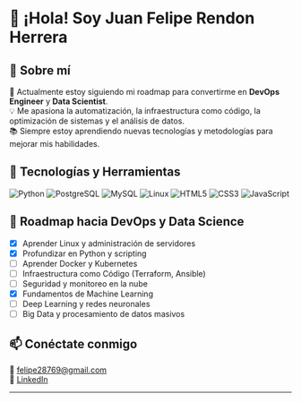 # 👋 ¡Hola! Soy Juan Felipe Rendon Herrera  

## 🚀 Sobre mí  
🎯 Actualmente estoy siguiendo mi roadmap para convertirme en **DevOps Engineer** y **Data Scientist**.  
💡 Me apasiona la automatización, la infraestructura como código, la optimización de sistemas y el análisis de datos.  
📚 Siempre estoy aprendiendo nuevas tecnologías y metodologías para mejorar mis habilidades.  

## 🔧 Tecnologías y Herramientas  
<p align="left">
  <img src="https://img.shields.io/badge/Python-3776AB?style=for-the-badge&logo=python&logoColor=white" alt="Python" />
  <img src="https://img.shields.io/badge/PostgreSQL-4169E1?style=for-the-badge&logo=postgresql&logoColor=white" alt="PostgreSQL" />
  <img src="https://img.shields.io/badge/MySQL-4479A1?style=for-the-badge&logo=mysql&logoColor=white" alt="MySQL" />
  <img src="https://img.shields.io/badge/Linux-FCC624?style=for-the-badge&logo=linux&logoColor=black" alt="Linux" />
  <img src="https://img.shields.io/badge/HTML5-E34F26?style=for-the-badge&logo=html5&logoColor=white" alt="HTML5" />
  <img src="https://img.shields.io/badge/CSS3-264de4?style=for-the-badge&logo=css3&logoColor=white" alt="CSS3" />
  <img src="https://img.shields.io/badge/JavaScript-F7DF1E?style=for-the-badge&logo=javascript&logoColor=black" alt="JavaScript" />
</p>

## 📌 Roadmap hacia DevOps y Data Science  
- [x] Aprender Linux y administración de servidores  
- [x] Profundizar en Python y scripting  
- [ ] Aprender Docker y Kubernetes  
- [ ] Infraestructura como Código (Terraform, Ansible)  
- [ ] Seguridad y monitoreo en la nube  
- [x] Fundamentos de Machine Learning  
- [ ] Deep Learning y redes neuronales  
- [ ] Big Data y procesamiento de datos masivos  

## 📫 Conéctate conmigo  
📧 felipe28769@gmail.com  
💼 [LinkedIn](https://www.linkedin.com/in/juan-rendon-dev)  

---
